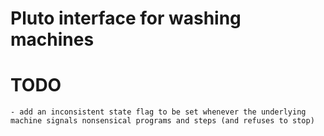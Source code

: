  # Pluto interface for washing machines

 # TODO
    
    - add an inconsistent state flag to be set whenever the underlying machine signals nonsensical programs and steps (and refuses to stop)